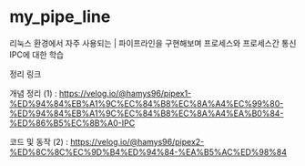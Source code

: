 # my_pipe_line

리눅스 환경에서 자주 사용되는 | 파이프라인을 구현해보며 프로세스와 프로세스간 통신 IPC에 대한 학습

정리 링크

개념 정리 (1) : https://velog.io/@hamys96/pipex1-%ED%94%84%EB%A1%9C%EC%84%B8%EC%8A%A4%EC%99%80-%ED%94%84%EB%A1%9C%EC%84%B8%EC%8A%A4%EA%B0%84-%ED%86%B5%EC%8B%A0-IPC

코드 및 동작 (2) : https://velog.io/@hamys96/pipex2-%ED%8C%8C%EC%9D%B4%ED%94%84-%EA%B5%AC%ED%98%84

